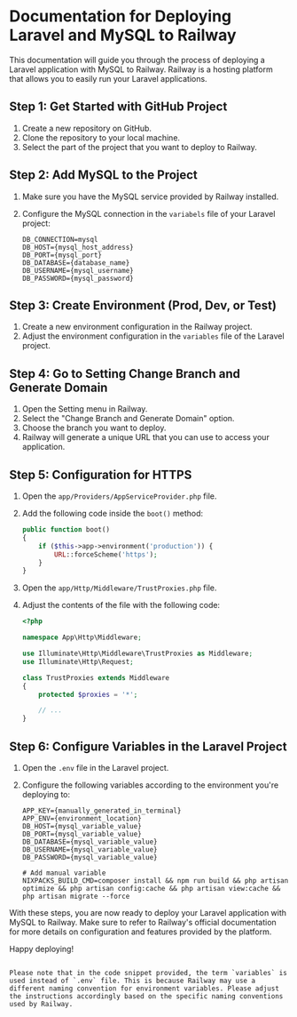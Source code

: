 
# Documentation for Deploying Laravel and MySQL to Railway

This documentation will guide you through the process of deploying a Laravel application with MySQL to Railway. Railway is a hosting platform that allows you to easily run your Laravel applications.

## Step 1: Get Started with GitHub Project

1. Create a new repository on GitHub.
2. Clone the repository to your local machine.
3. Select the part of the project that you want to deploy to Railway.

## Step 2: Add MySQL to the Project

1. Make sure you have the MySQL service provided by Railway installed.
2. Configure the MySQL connection in the `variabels` file of your Laravel project:

   ```
   DB_CONNECTION=mysql
   DB_HOST={mysql_host_address}
   DB_PORT={mysql_port}
   DB_DATABASE={database_name}
   DB_USERNAME={mysql_username}
   DB_PASSWORD={mysql_password}
   ```

## Step 3: Create Environment (Prod, Dev, or Test)

1. Create a new environment configuration in the Railway project.
2. Adjust the environment configuration in the `variables` file of the Laravel project.

## Step 4: Go to Setting Change Branch and Generate Domain

1. Open the Setting menu in Railway.
2. Select the "Change Branch and Generate Domain" option.
3. Choose the branch you want to deploy.
4. Railway will generate a unique URL that you can use to access your application.

## Step 5: Configuration for HTTPS

1. Open the `app/Providers/AppServiceProvider.php` file.
2. Add the following code inside the `boot()` method:

   ```php
   public function boot()
   {
       if ($this->app->environment('production')) {
           URL::forceScheme('https');
       }
   }
   ```

3. Open the `app/Http/Middleware/TrustProxies.php` file.
4. Adjust the contents of the file with the following code:

   ```php
   <?php
   
   namespace App\Http\Middleware;
   
   use Illuminate\Http\Middleware\TrustProxies as Middleware;
   use Illuminate\Http\Request;
   
   class TrustProxies extends Middleware
   {
       protected $proxies = '*';
   
       // ...
   }
   ```

## Step 6: Configure Variables in the Laravel Project

1. Open the `.env` file in the Laravel project.
2. Configure the following variables according to the environment you're deploying to:

   ```
   APP_KEY={manually_generated_in_terminal}
   APP_ENV={environment_location}
   DB_HOST={mysql_variable_value}
   DB_PORT={mysql_variable_value}
   DB_DATABASE={mysql_variable_value}
   DB_USERNAME={mysql_variable_value}
   DB_PASSWORD={mysql_variable_value}

   # Add manual variable
   NIXPACKS_BUILD_CMD=composer install && npm run build && php artisan optimize && php artisan config:cache && php artisan view:cache && php artisan migrate --force
   ```

With these steps, you are now ready to deploy your Laravel application with MySQL to Railway. Make sure to refer to Railway's official documentation for more details on configuration and features provided by the platform.

Happy deploying!
```

Please note that in the code snippet provided, the term `variables` is used instead of `.env` file. This is because Railway may use a different naming convention for environment variables. Please adjust the instructions accordingly based on the specific naming conventions used by Railway.
